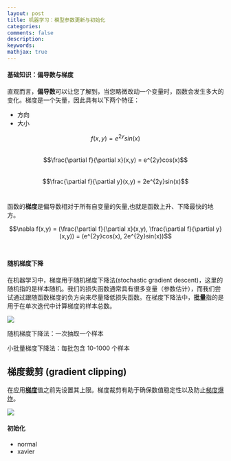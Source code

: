 ```yaml
---
layout: post
title: 机器学习：模型参数更新与初始化
categories: 
comments: false
description: 
keywords: 
mathjax: true
---
```

#### 基础知识：偏导数与梯度
直观而言，**偏导数**可以让您了解到，当您略微改动一个变量时，函数会发生多大的变化。梯度是一个矢量，因此具有以下两个特征：

- 方向
- 大小

$$f(x,y) = e^{2y}sin(x)$$ <br>
$$\frac{\partial f}{\partial x}(x,y) = e^{2y}cos(x)$$<br>
$$\frac{\partial f}{\partial y}(x,y) = 2e^{2y}sin(x)$$<br>

函数的**梯度**是偏导数相对于所有自变量的矢量,也就是函数上升、下降最快的地方。

$$\nabla f(x,y) = (\frac{\partial f}{\partial x}(x,y), \frac{\partial f}{\partial y}(x,y)) = (e^{2y}cos(x), 2e^{2y}sin(x))$$<br>

#### 随机梯度下降
在机器学习中，梯度用于随机梯度下降法(stochastic gradient descent)，这里的随机指的是样本随机。我们的损失函数通常具有很多变量（参数估计），而我们尝试通过跟随函数梯度的负方向来尽量降低损失函数。在梯度下降法中，**批量**指的是用于在单次迭代中计算梯度的样本总数。

![](http://p5iojc2zy.bkt.clouddn.com/_posts/_image/2018-03-19-17-08-37.jpg)

随机梯度下降法：一次抽取一个样本

小批量梯度下降法：每批包含 10-1000 个样本

## 梯度裁剪 (gradient clipping)

在应用[**梯度**](https://developers.google.com/machine-learning/glossary/#gradient)值之前先设置其上限。梯度裁剪有助于确保数值稳定性以及防止[梯度爆炸](http://www.cs.toronto.edu/~rgrosse/courses/csc321_2017/readings/L15%20Exploding%20and%20Vanishing%20Gradients.pdf)。

![](http://p5iojc2zy.bkt.clouddn.com/_posts/_image/2018-03-19-19-01-39.jpg)



#### 初始化
- normal
- xavier
